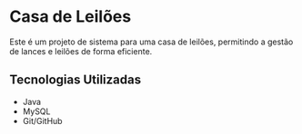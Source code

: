 # Casa de Leilões

Este é um projeto de sistema para uma casa de leilões, permitindo a gestão de lances e leilões de forma eficiente.

## Tecnologias Utilizadas
- Java
- MySQL
- Git/GitHub


